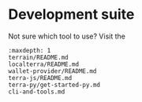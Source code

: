 # Development suite

Not sure which tool to use? 
Visit the 

```{toctree}
:maxdepth: 1
terrain/README.md
localterra/README.md
wallet-provider/README.md
terra-js/README.md
terra-py/get-started-py.md
cli-and-tools.md
```